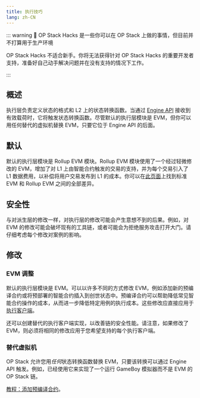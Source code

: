 ```yaml
---
title: 执行技巧
lang: zh-CN
---
```



::: warning 🚧 OP Stack Hacks 是一些你可以在 OP Stack 上做的事情，但目前并不打算用于生产环境

OP Stack Hacks 不适合新手。你将无法获得针对 OP Stack Hacks 的重要开发者支持，准备好自己动手解决问题并在没有支持的情况下工作。

:::

## 概述

执行层负责定义状态的格式和 L2 上的状态转换函数。当通过 [Engine API](https://github.com/ethereum/execution-apis/tree/main/src/engine) 接收到有效载荷时，它将触发状态转换函数。尽管默认的执行层模块是 EVM，但你可以用任何替代的虚拟机替换 EVM，只要它位于 Engine API 的后面。

## 默认

默认的执行层模块是 Rollup EVM 模块。Rollup EVM 模块使用了一个经过轻微修改的 EVM，增加了对 L1 上由智能合约触发的交易的支持，并为每个交易引入了 L1 数据费用，以补偿将用户交易发布到 L1 的成本。你可以在[此页面](https://op-geth.optimism.io/)上找到标准 EVM 和 Rollup EVM 之间的全部差异。

## 安全性

与对派生层的修改一样，对执行层的修改可能会产生意想不到的后果。例如，对 EVM 的修改可能会破坏现有的工具链，或者可能会为拒绝服务攻击打开大门。请仔细考虑每个修改对案例的影响。

## 修改

### EVM 调整

默认的执行层模块是 EVM。可以以许多不同的方式修改 EVM，例如添加新的预编译合约或将预部署的智能合约插入到创世状态中。预编译合约可以帮助降低常见智能合约操作的成本，从而进一步降低特定用例的执行成本。这些修改应直接应用于[执行客户端](https://github.com/ethereum-optimism/op-geth)。

还可以创建替代的执行客户端实现，以改善链的安全性能。请注意，如果修改了 EVM，则必须将相同的修改应用于您希望支持的每个执行客户端。

### 替代虚拟机

OP Stack 允许您用*任何*状态转换函数替换 EVM，只要该转换可以通过 Engine API 触发。例如，已经使用它来实现了一个运行 GameBoy 模拟器而不是 EVM 的 OP Stack 链。

[教程：添加预编译合约](./tutorials/new-precomp.md)。
